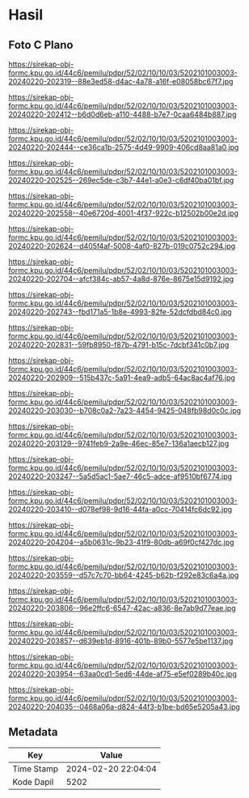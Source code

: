 # Hasil

## Foto C Plano

https://sirekap-obj-formc.kpu.go.id/44c6/pemilu/pdpr/52/02/10/10/03/5202101003003-20240220-202319--88e3ed58-d4ac-4a78-a16f-e08058bc67f7.jpg

https://sirekap-obj-formc.kpu.go.id/44c6/pemilu/pdpr/52/02/10/10/03/5202101003003-20240220-202412--b6d0d6eb-a110-4488-b7e7-0caa6484b887.jpg

https://sirekap-obj-formc.kpu.go.id/44c6/pemilu/pdpr/52/02/10/10/03/5202101003003-20240220-202444--ce36ca1b-2575-4d49-9909-406cd8aa81a0.jpg

https://sirekap-obj-formc.kpu.go.id/44c6/pemilu/pdpr/52/02/10/10/03/5202101003003-20240220-202525--269ec5de-c3b7-44e1-a0e3-c6df40ba01bf.jpg

https://sirekap-obj-formc.kpu.go.id/44c6/pemilu/pdpr/52/02/10/10/03/5202101003003-20240220-202558--40e6720d-4001-4f37-922c-b12502b00e2d.jpg

https://sirekap-obj-formc.kpu.go.id/44c6/pemilu/pdpr/52/02/10/10/03/5202101003003-20240220-202624--d405f4af-5008-4af0-827b-019c0752c294.jpg

https://sirekap-obj-formc.kpu.go.id/44c6/pemilu/pdpr/52/02/10/10/03/5202101003003-20240220-202704--afcf384c-ab57-4a8d-876e-8675e15d9192.jpg

https://sirekap-obj-formc.kpu.go.id/44c6/pemilu/pdpr/52/02/10/10/03/5202101003003-20240220-202743--fbd171a5-1b8e-4993-82fe-52dcfdbd84c0.jpg

https://sirekap-obj-formc.kpu.go.id/44c6/pemilu/pdpr/52/02/10/10/03/5202101003003-20240220-202831--59fb8950-f87b-4791-b15c-7dcbf341c0b7.jpg

https://sirekap-obj-formc.kpu.go.id/44c6/pemilu/pdpr/52/02/10/10/03/5202101003003-20240220-202909--515b437c-5a91-4ea9-adb5-64ac8ac4af76.jpg

https://sirekap-obj-formc.kpu.go.id/44c6/pemilu/pdpr/52/02/10/10/03/5202101003003-20240220-203030--b708c0a2-7a23-4454-9425-048fb98d0c0c.jpg

https://sirekap-obj-formc.kpu.go.id/44c6/pemilu/pdpr/52/02/10/10/03/5202101003003-20240220-203129--9741feb9-2a9e-46ec-85e7-136a1aecb127.jpg

https://sirekap-obj-formc.kpu.go.id/44c6/pemilu/pdpr/52/02/10/10/03/5202101003003-20240220-203247--5a5d5ac1-5ae7-46c5-adce-af9510bf6774.jpg

https://sirekap-obj-formc.kpu.go.id/44c6/pemilu/pdpr/52/02/10/10/03/5202101003003-20240220-203410--d078ef98-9d16-44fa-a0cc-70414fc6dc92.jpg

https://sirekap-obj-formc.kpu.go.id/44c6/pemilu/pdpr/52/02/10/10/03/5202101003003-20240220-204204--a5b0631c-9b23-41f9-80db-a69f0cf427dc.jpg

https://sirekap-obj-formc.kpu.go.id/44c6/pemilu/pdpr/52/02/10/10/03/5202101003003-20240220-203559--d57c7c70-bb64-4245-b62b-f292e83c6a4a.jpg

https://sirekap-obj-formc.kpu.go.id/44c6/pemilu/pdpr/52/02/10/10/03/5202101003003-20240220-203806--96e2ffc6-6547-42ac-a836-8e7ab9d77eae.jpg

https://sirekap-obj-formc.kpu.go.id/44c6/pemilu/pdpr/52/02/10/10/03/5202101003003-20240220-203857--d639eb1d-8916-401b-89b0-5577e5be1137.jpg

https://sirekap-obj-formc.kpu.go.id/44c6/pemilu/pdpr/52/02/10/10/03/5202101003003-20240220-203954--63aa0cd1-5ed6-44de-af75-e5ef0289b40c.jpg

https://sirekap-obj-formc.kpu.go.id/44c6/pemilu/pdpr/52/02/10/10/03/5202101003003-20240220-204035--0468a06a-d824-44f3-b1be-bd65e5205a43.jpg


## Metadata

| Key        | Value               |
| ---------- | ------------------- |
| Time Stamp | 2024-02-20 22:04:04 |
| Kode Dapil | 5202                |



